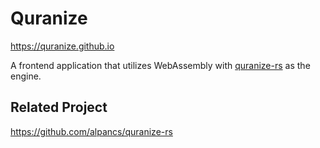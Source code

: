 # Quranize

<https://quranize.github.io>

A frontend application that utilizes WebAssembly with [quranize-rs](https://github.com/alpancs/quranize-rs) as the engine.

## Related Project

<https://github.com/alpancs/quranize-rs>
